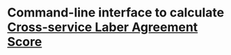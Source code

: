 # Command-line interface to calculate [Cross-service Laber Agreement Score](https://github.com/uh-soco/coslab-core)
